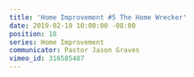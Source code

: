 ```yaml
---
title: 'Home Improvement #5 The Home Wrecker'
date: 2019-02-10 10:00:00 -08:00
position: 18
series: Home Improvement
communicator: Pastor Jason Graves
vimeo_id: 316585487
---
```


